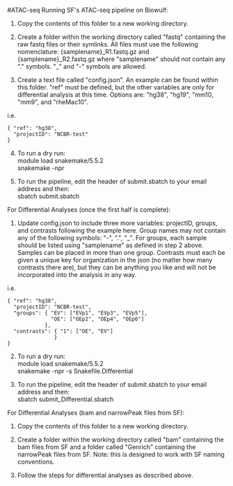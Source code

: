 #ATAC-seq
Running SF's ATAC-seq pipeline on Biowulf:

1. Copy the contents of this folder to a new working directory.

2. Create a folder within the working directory called "fastq" containing the raw fastq files or their symlinks. All files must use the following nomenclature: {samplename}\_R1.fastq.gz and {samplename}\_R2.fastq.gz where "samplename" should not contain any "." symbols. "\_" and "-" symbols are allowed.

3. Create a text file called "config.json". An example can be found within this folder. 
"ref" must be defined, but the other variables are only for differential analysis at this time.
Options are: "hg38", "hg19", "mm10, "mm9", and "rheMac10".

i.e.
```
{ "ref": "hg38",
  "projectID": "NCBR-test"
}
```
4. To run a dry run:  
   module load snakemake/5.5.2  
   snakemake -npr  

5. To run the pipeline, edit the header of submit.sbatch to your email address and then:  
    sbatch submit.sbatch  

For Differential Analyses (once the first half is complete):

1. Update config.json to include three more variables: projectID, groups, and contrasts following the example here.
Group names may not contain any of the following symbols: "-", ".", "_". 
For groups, each sample should be listed using "samplename" as defined in step 2 above. Samples can be placed in more than one group. Contrasts must each be given a unique key for organization in the json (no matter how many contrasts there are), but they can be anything you like and will not be incorporated into the analysis in any way.

i.e.
```
{ "ref": "hg38",
  "projectID": "NCBR-test",
  "groups": { "EV": ["EVp1", "EVp3", "EVp5"],
              "OE": ["OEp2", "OEp4", "OEp6"]
            },
  "contrasts": { "1": ["OE", "EV"]
               }
}
```
2. To run a dry run:  
   module load snakemake/5.5.2  
   snakemake -npr -s Snakefile.Differential  

3. To run the pipeline, edit the header of submit.sbatch to your email address and then:  
    sbatch submit_Differential.sbatch  

For Differential Analyses (bam and narrowPeak files from SF):

1. Copy the contents of this folder to a new working directory.

2. Create a folder within the working directory called "bam" containing the bam files from SF and a folder called "Genrich" containing the narrowPeak files from SF. Note: this is designed to work with SF naming conventions.

3. Follow the steps for differential analyses as described above.